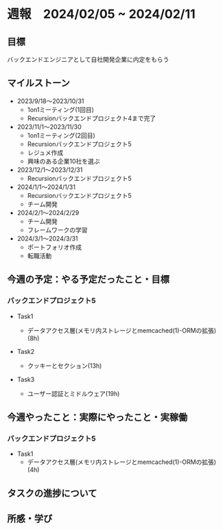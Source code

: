 # 週報　2024/02/05 ~ 2024/02/11

## 目標
バックエンドエンジニアとして自社開発企業に内定をもらう

## マイルストーン
- 2023/9/18〜2023/10/31
    - 1on1ミーティング(1回目)
    - Recursionバックエンドプロジェクト4まで完了
- 2023/11/1〜2023/11/30
    - 1on1ミーティング(2回目)
    - Recursionバックエンドプロジェクト5
    - レジュメ作成
    - 興味のある企業10社を選ぶ
- 2023/12/1〜2023/12/31
    - Recursionバックエンドプロジェクト5
- 2024/1/1〜2024/1/31
    - Recursionバックエンドプロジェクト5
    - チーム開発
- 2024/2/1〜2024/2/29
    - チーム開発
    - フレームワークの学習
- 2024/3/1〜2024/3/31
    - ポートフォリオ作成
    - 転職活動

## 今週の予定：やる予定だったこと・目標
### バックエンドプロジェクト5
- Task1
    - データアクセス層(メモリ内ストレージとmemcached(1)-ORMの拡張)(8h)

- Task2
    - クッキーとセクション(13h)

- Task3
    -  ユーザー認証とミドルウェア(19h)

## 今週やったこと：実際にやったこと・実稼働
### バックエンドプロジェクト5
- Task1
    - データアクセス層(メモリ内ストレージとmemcached(1)-ORMの拡張)(4h)

## タスクの進捗について


## 所感・学び

